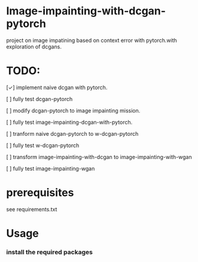 # Image-impainting-with-dcgan-pytorch
project on image impatining based on context error with pytorch.with exploration of dcgans.

# TODO:

[✓] implement naive dcgan with pytorch.

[ ] fully test dcgan-pytorch

[ ] modify dcgan-pytorch to image impainting mission.

[ ] fully test image-impainting-dcgan-with-pytorch.

[ ] tranform naive dcgan-pytorch to w-dcgan-pytorch

[ ] fully test w-dcgan-pytorch

[ ] transform image-impainting-with-dcgan to image-impainting-with-wgan

[ ] fully test image-impainting-wgan

# prerequisites
see requirements.txt

# Usage
### install the required packages
